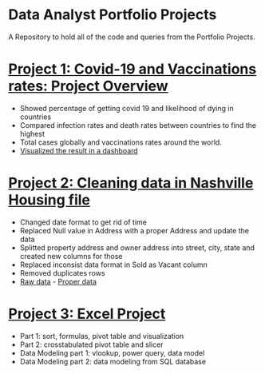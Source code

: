 # Data Analyst Portfolio Projects
A Repository to hold all of the code and queries from the Portfolio Projects.

# [Project 1: Covid-19 and Vaccinations rates: Project Overview](https://github.com/TheNumbers8/PortfolioProject/blob/main/Covid.sql)
* Showed percentage of getting covid 19 and likelihood of dying in countries
* Compared infection rates and  death rates between countries to find the highest
* Total cases globally and vaccinations rates around the world.
* [Visualized the result in a dashboard](https://public.tableau.com/app/profile/van5080/viz/CovidDashboard_16221837794250/Dashboard1)

# [Project 2: Cleaning data in Nashville Housing file](https://github.com/TheNumbers8/PortfolioProject/blob/main/Nashville%20Housing%20Clean%20Data.sql)
* Changed date format to get rid of time
* Replaced Null value in Address with a proper Address and update the data
* Splitted property address and owner address into street, city, state and created new columns for those
* Replaced inconsist data format in Sold as Vacant column
* Removed duplicates rows
* [Raw data](https://github.com/TheNumbers8/PortfolioProject/blob/main/Nashville%20Housing%20Data%20for%20Data%20Cleaning.xlsx) - [Proper data](https://github.com/TheNumbers8/PortfolioProject/blob/main/Nashville%20Housing%20Data%20(Cleaned).xlsx)

# [Project 3: Excel Project](https://github.com/TheNumbers8/PortfolioProjects/blob/main/ExcelProject.zip)
* Part 1: sort, formulas, pivot table and visualization
* Part 2: crosstabulated pivot table and slicer
* Data Modeling part 1: vlookup, power query, data model
* Data Modeling part 2: data modeling from SQL database
